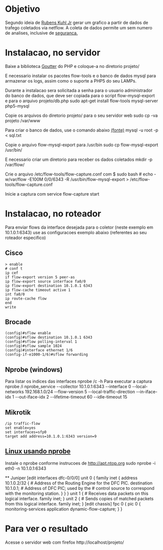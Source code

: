 # Objetivo

Segundo ideia de [Rubens Kuhl Jr](https://puck.nether.net/pipermail/cisco-nsp/2006-April/029662.html)
 gerar um grafico a partir de dados de trafego coletados via netflow. 
A coleta de dados permite um sem numero de analises, inclusive de [seguranca.](https://www.usenix.org/legacy/publications/library/proceedings/lisa2000/full_papers/navarro/navarro_html/index.html)

# Instalacao, no servidor

Baixe a biblioteca [Goutter](http://get.sensiolabs.org/goutte.phar) do PHP e coloque-a no diretorio projeto/

E necessario instalar os pacotes flow-tools e o banco de dados mysql para armazenar os logs, assim como o suporte a PHP5 do seu LAMPs. 

Durante a instalacao sera solicitada a senha para o usuario administrador do banco de dados, que deve ser copiada para o script flow-mysql-export
e para o arquivo projeto/db.php
     sudo apt-get install flow-tools mysql-server php5-mysql

Copie os arquivos do diretorio projeto/ para o seu servidor web
     sudo cp -va projeto /var/www

Para criar o banco de dados, use o comando abaixo [(fonte)](http://www.kelvinism.com/2008/12/netflow-into-mysql-with-flow-tools_5439.html)
     mysql -u root -p < sql.txt

Copie o arquivo flow-mysql-export para /usr/bin
     sudo cp flow-mysql-export /usr/bin/

E necessario criar um diretorio para receber os dados coletados
     mkdir -p /var/flow/

Crie o arquivo /etc/flow-tools/flow-capture.conf com
    $ sudo bash
    # echo \-w/var/flow -E100M 0/0/6343 -R /usr/bin/flow-mysql-export > /etc/flow-tools/flow-capture.conf

Inicie a captura com
     service flow-capture start

# Instalacao, no roteador
Para enviar flows da interface desejada para o coletor (neste exemplo em 10.1.0.1:6343) use as configuracoes exemplo abaixo (referentes ao seu roteador especifico)

## Cisco 
    > enable
    # conf t
    ip cef
    if flow-export version 5 peer-as
    ip flow-export source interface fa0/0
    ip flow-export destination 10.1.0.1 6343
    ip flow-cache timeout active 1
    int fa0/0
    ip route-cache flow
    end
    write

## Brocade
    (config)#sflow enable
    (config)#sflow destination 10.1.0.1 6343
    (config)#sflow polling-interval 1
    (config)#sflow sample 1024
    (config)#interface ethernet 1/6
    (config-if-e1000-1/6)#sflow forwarding

## Nprobe (windows)
Para listar os indices das interfaces
    nprobe /c -h
Para executar a captura
    nprobe /i nprobe_service --collector 10.1.0.1:6343 --interface 0 --local-networks 192.168.1.0/24 --flow-version 5 --local-traffic-direction --in-iface-idx 1 --out-iface-idx 2 --lifetime-timeout 60 --idle-timeout 15 

## Mikrotik
    /ip traffic-flow
    set enable=yes
    set interfaces=sfp0
    target add address=10.1.0.1:6343 version=9

## [Linux usando nprobe](http://www.ntop.org/products/nprobe/)
Instale o nprobe conforme instrucoes de http://apt.ntop.org
    sudo nprobe -i eth0 -n 10.1.0.1:6343

** Juniper
    [edit interfaces dfc-0/0/0]
    unit 0 {
    family inet {
    address 10.1.0.2/32 { # Address of the Routing Engine for the DFC PIC.
    destination 10.1.0.1; # Address of DFC PIC; used by the
    # control source to correspond with the monitoring station.
    }
    }
    }
    unit 1 { # Receives data packets on this logical interface.
    family inet; 
    }
    unit 2 { # Sends copies of matched packets from this logical interface.
    family inet; 
    }
    [edit chassis]
    fpc 0 {
    pic 0 {
    monitoring-services application dynamic-flow-capture;
    }
    }

# Para ver o resultado
Acesse o servidor web com
     firefox http://localhost/projeto/
